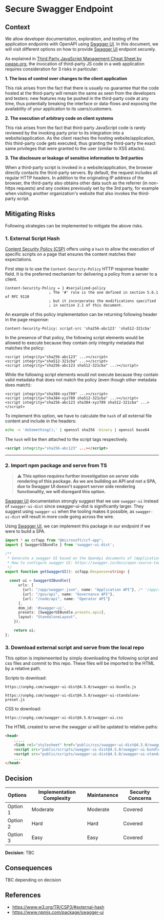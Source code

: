 # Secure Swagger Endpoint

## Context

We allow developer documentation, exploration, and testing of the application endpoints with OpenAPI using [Swagger UI](https://github.com/swagger-api/swagger-ui). In this document, we will visit different options on how to provide [Swagger UI](https://github.com/swagger-api/swagger-ui) endpoint securely.

As explained in [Third Party JavaScript Management Cheat Sheet by owasp.org](https://cheatsheetseries.owasp.org/cheatsheets/Third_Party_Javascript_Management_Cheat_Sheet.html), the invocation of third-party JS code in a web application requires consideration for 3 risks in particular:

**1. The loss of control over changes to the client application**

This risk arises from the fact that there is usually no guarantee that the code hosted at the third-party will remain the same as seen from the developers and testers: new features may be pushed in the third-party code at any time, thus potentially breaking the interface or data-flows and exposing the availability of your application to its users/customers.

**2. The execution of arbitrary code on client systems**

This risk arises from the fact that third-party JavaScript code is rarely reviewed by the invoking party prior to its integration into a website/application. As the client reaches the hosting website/application, this third-party code gets executed, thus granting the third-party the exact same privileges that were granted to the user (similar to XSS attacks).

**3. The disclosure or leakage of sensitive information to 3rd parties**

When a third-party script is invoked in a website/application, the browser directly contacts the third-party servers. By default, the request includes all regular HTTP headers. In addition to the originating IP address of the browser, the third-party also obtains other data such as the referrer (in non-https requests) and any cookies previously set by the 3rd party, for example when visiting another organization's website that also invokes the third-party script.

## Mitigating Risks

Following strategies can be implemented to mitigate the above risks.

### 1. External Script Hash

[Content Security Policy (CSP)](https://www.w3.org/TR/CSP3/#external-hash) offers using a `hash` to allow the execution of specific scripts on a page that ensures the content matches their expectations.

First step is to use the `Content-Security-Policy` HTTP response header field. It is the preferred mechanism for delivering a policy from a server to a client. 

```
Content-Security-Policy = 1 #serialized-policy
                    ; The '#' rule is the one defined in section 5.6.1 of RFC 9110
                    ; but it incorporates the modifications specified
                    ; in section 2.1 of this document.
```

An example of this policy implementation can be returning following header in the page response:

```
Content-Security-Policy: script-src 'sha256-abc123' 'sha512-321cba'
```

In the presence of that policy, the following script elements would be allowed to execute because they contain only integrity metadata that matches the policy:

```
<script integrity="sha256-abc123" ...></script>
<script integrity="sha512-321cba" ...></script>
<script integrity="sha256-abc123 sha512-321cba" ...></script>
```

While the following script elements would not execute because they contain valid metadata that does not match the policy (even though other metadata does match):

```
<script integrity="sha384-xyz789" ...></script>
<script integrity="sha384-xyz789 sha512-321cba" ...></script>
<script integrity="sha256-abc123 sha384-xyz789 sha512-321cba" ...></script>
```

To implement this option, we have to calculate the `hash` of all external file content and include in the headers:

```bash
echo -n 'doSomething();' | openssl sha256 -binary | openssl base64
```

The `hash` will be then attached to the script tags respectively.

```html
<script integrity="sha256-abc123" ...></script>
```
----

### 2. Import npm package and serve from TS

> **⚠️ This option requires further investigation on server side rendering of this package. As we are building an API and not a SPA, due to Swagger UI doesn't support server side rendering functionality, we will disregard this option.**

[Swagger UI](https://www.npmjs.com/package/swagger-ui) documentation strongly suggest that we use `swagger-ui` instead of `swagger-ui-dist` since swagger-ui-dist is significantly larger. They suggest using `swagger-ui` when the tooling makes it possible, as `swagger-ui-dist` will result in more code going across the wire.

Using [Swagger UI](https://www.npmjs.com/package/swagger-ui), we can implement this package in our endpoint if we were to build a SPA.

```typescript
import * as ccfapp from "@microsoft/ccf-app";
import { SwaggerUIBundle } from 'swagger-ui-dist';

/**
 * Generate a swagger UI based on the OpenApi documents of (Application - Governance)
 * How to configure swagger UI: https://swagger.io/docs/open-source-tools/swagger-ui/usage/installation/
 */
export function getSwaggerUI(): ccfapp.Response<string> {

  const ui = SwaggerUIBundle({
      urls: [
        {url: "/app/swagger.json", name: "Application API"}, /* '/app/api' will be used when ccf allow more control on openAPI document to be done through deployment bundle */
        {url: "/gov/api", name: "Governance API"},
        {url: "/node/api", name: "Operator API"}
      ],
      dom_id: '#swagger-ui',
      presets: [SwaggerUIBundle.presets.apis],
      layout: "StandaloneLayout",
    });

    return ui;
};
```

### 3. Download external script and serve from the local repo

This option is implemeented by simply downloading the following script and css files and commit to this repo. These files will be imported to the HTML by a relative path.

Scripts to download:

```
https://unpkg.com/swagger-ui-dist@4.5.0/swagger-ui-bundle.js

https://unpkg.com/swagger-ui-dist@4.5.0/swagger-ui-standalone-preset.js
```

CSS to download:

```
https://unpkg.com/swagger-ui-dist@4.5.0/swagger-ui.css
```

The HTML created to serve the swagger ui will be updated to relative paths:

```html
<head>
    .....
    <link rel="stylesheet" href="public/css/swagger-ui-dist@4.5.0/swagger-ui.css" />
    <script src="public/scripts/swagger-ui-dist@4.5.0/swagger-ui-bundle.js"></script>
    <script src="public/scripts/swagger-ui-dist@4.5.0/swagger-ui-standalone-preset.js"></script>
    ....
</head>
```

## Decision

| Options  | Implementation Complexity | Maintanence | Security Concerns |
| -------  | ------------------------- | ----------- | ----------------- |
| Option 1 | Moderate                  | Moderate    | Covered           |
| Option 2 | Hard                      | Hard        | Covered           |
| Option 3 | Easy                      | Easy        | Covered           |

**Decision**: TBC

## Consequences

TBC depending on decision

## References

- https://www.w3.org/TR/CSP3/#external-hash
- https://www.npmjs.com/package/swagger-ui


